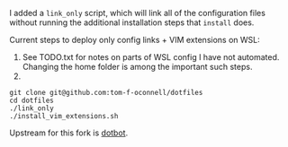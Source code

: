 
I added a `link_only` script, which will link all of the configuration files
without running the additional installation steps that `install` does.

Current steps to deploy only config links + VIM extensions on WSL:
1. See TODO.txt for notes on parts of WSL config I have not automated. 
   Changing the home folder is among the important such steps.
2.
```
git clone git@github.com:tom-f-oconnell/dotfiles
cd dotfiles
./link_only
./install_vim_extensions.sh
```

Upstream for this fork is [dotbot](https://github.com/anishathalye/dotbot).

